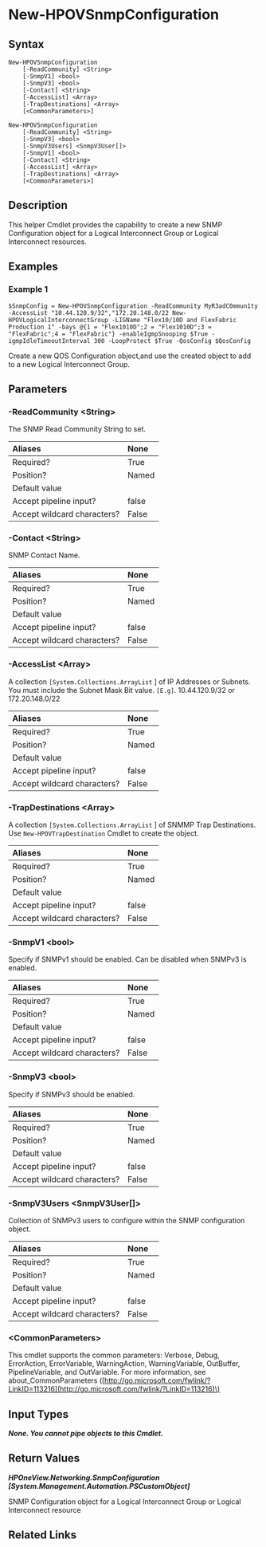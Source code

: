 ﻿---
description: Create SNMP LIG Configuration Object
---

# New-HPOVSnmpConfiguration

## Syntax

```text
New-HPOVSnmpConfiguration
    [-ReadCommunity] <String>
    [-SnmpV1] <bool>
    [-SnmpV3] <bool>
    [-Contact] <String>
    [-AccessList] <Array>
    [-TrapDestinations] <Array>
    [<CommonParameters>]
```

```text
New-HPOVSnmpConfiguration
    [-ReadCommunity] <String>
    [-SnmpV3] <bool>
    [-SnmpV3Users] <SnmpV3User[]>
    [-SnmpV1] <bool>
    [-Contact] <String>
    [-AccessList] <Array>
    [-TrapDestinations] <Array>
    [<CommonParameters>]
```

## Description

This helper Cmdlet provides the capability to create a new SNMP Configuration object for a Logical Interconnect Group or Logical Interconnect resources.

## Examples

###  Example 1 

```text
$SnmpConfig = New-HPOVSnmpConfiguration -ReadCommunity MyR3adC0mmun1ty -AccessList "10.44.120.9/32","172.20.148.0/22 New-HPOVLogicalInterconnectGroup -LIGName "Flex10/10D and FlexFabric Production 1" -bays @{1 = "Flex1010D";2 = "Flex1010D";3 = "FlexFabric";4 = "FlexFabric"} -enableIgmpSnooping $True -igmpIdleTimeoutInterval 300 -LoopProtect $True -QosConfig $QosConfig
```

Create a new QOS Configuration object,and use the created object to add to a new Logical Interconnect Group.

## Parameters

### -ReadCommunity &lt;String&gt;

The SNMP Read Community String to set.

| Aliases | None |
| :--- | :--- |
| Required? | True |
| Position? | Named |
| Default value |  |
| Accept pipeline input? | false |
| Accept wildcard characters? | False |

### -Contact &lt;String&gt;

SNMP Contact Name.

| Aliases | None |
| :--- | :--- |
| Required? | True |
| Position? | Named |
| Default value |  |
| Accept pipeline input? | false |
| Accept wildcard characters? | False |

### -AccessList &lt;Array&gt;

A collection `[System.Collections.ArrayList` ] of IP Addresses or Subnets.  You must include the Subnet Mask Bit value.  `[E.g]`. 10.44.120.9/32 or 172.20.148.0/22

| Aliases | None |
| :--- | :--- |
| Required? | True |
| Position? | Named |
| Default value |  |
| Accept pipeline input? | false |
| Accept wildcard characters? | False |

### -TrapDestinations &lt;Array&gt;

A collection `[System.Collections.ArrayList` ] of SNMMP Trap Destinations.  Use `New-HPOVTrapDestination` Cmdlet to create the object.

| Aliases | None |
| :--- | :--- |
| Required? | True |
| Position? | Named |
| Default value |  |
| Accept pipeline input? | false |
| Accept wildcard characters? | False |

### -SnmpV1 &lt;bool&gt;

Specify if SNMPv1 should be enabled.  Can be disabled when SNMPv3 is enabled.

| Aliases | None |
| :--- | :--- |
| Required? | True |
| Position? | Named |
| Default value |  |
| Accept pipeline input? | false |
| Accept wildcard characters? | False |

### -SnmpV3 &lt;bool&gt;

Specify if SNMPv3 should be enabled.

| Aliases | None |
| :--- | :--- |
| Required? | True |
| Position? | Named |
| Default value |  |
| Accept pipeline input? | false |
| Accept wildcard characters? | False |

### -SnmpV3Users &lt;SnmpV3User[]&gt;

Collection of SNMPv3 users to configure within the SNMP configuration object.

| Aliases | None |
| :--- | :--- |
| Required? | True |
| Position? | Named |
| Default value |  |
| Accept pipeline input? | false |
| Accept wildcard characters? | False |

### &lt;CommonParameters&gt;

This cmdlet supports the common parameters: Verbose, Debug, ErrorAction, ErrorVariable, WarningAction, WarningVariable, OutBuffer, PipelineVariable, and OutVariable. For more information, see about\_CommonParameters \([http://go.microsoft.com/fwlink/?LinkID=113216](http://go.microsoft.com/fwlink/?LinkID=113216)\)

## Input Types

_**None.  You cannot pipe objects to this Cmdlet.**_

## Return Values

_**HPOneView.Networking.SnmpConfiguration [System.Management.Automation.PSCustomObject]**_

SNMP Configuration object for a Logical Interconnect Group or Logical Interconnect resource

## Related Links

